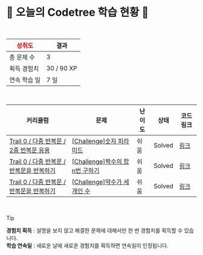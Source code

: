 # 🌲 오늘의 Codetree 학습 현황 🌲

<br />

| <span style="color:red;display:block;text-align:center;"> **성취도**</span> | 결과 |
|---|---|
| 총 문제 수 | 3 |
| 획득 경험치 | 30 / 90 XP |
| 연속 학습 일 | 7 일 |

<br />

|커리큘럼|문제|난이도|상태|코드 링크|
|---|---|---|---|---|
|[Trail 0 / 다중 반복문 / 2중 반복문 응용](https://www.codetree.ai/trail-info/codetree-101/)|[[Challenge]숫자 피라미드](https://www.codetree.ai/trails/complete/curated-cards/nl-pre-nested-loop-output-2/)|쉬움|Solved|[링크](https://github.com/piaoria/codetree-TILs/blob/main/250502/%EC%88%AB%EC%9E%90%20%ED%94%BC%EB%9D%BC%EB%AF%B8%EB%93%9C/number-pyramid.js)|
|[Trail 0 / 다중 반복문 / 반복문을 반복하기](https://www.codetree.ai/trail-info/codetree-101/)|[[Challenge]짝수의 합 n번 구하기](https://www.codetree.ai/trails/complete/curated-cards/nl-pre-1d-loop-repetition-1/)|쉬움|Solved|[링크](https://github.com/piaoria/codetree-TILs/blob/main/250502/%EC%A7%9D%EC%88%98%EC%9D%98%20%ED%95%A9%20n%EB%B2%88%20%EA%B5%AC%ED%95%98%EA%B8%B0/find-the-sum-of-even-numbers-n-times.js)|
|[Trail 0 / 다중 반복문 / 반복문을 반복하기](https://www.codetree.ai/trail-info/codetree-101/)|[[Challenge]약수가 세 개인 수](https://www.codetree.ai/trails/complete/curated-cards/nl-pre-1d-loop-repetition-2/)|쉬움|Solved|[링크](https://github.com/piaoria/codetree-TILs/blob/main/250502/%EC%95%BD%EC%88%98%EA%B0%80%20%EC%84%B8%20%EA%B0%9C%EC%9D%B8%20%EC%88%98/numbers-with-three-divisors.js)|


<br />

> [!TIP]
> **경험치 획득** : 설명을 보지 않고 해결한 문제에 대해서만 한 번 경험치를 획득할 수 있습니다.  
> **학습 연속일** : 새로운 날에 새로운 경험치를 획득하면 연속일이 인정됩니다.

